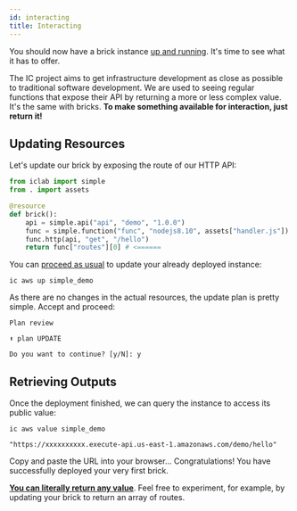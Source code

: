 ```yaml
---
id: interacting
title: Interacting
---
```


You should now have a brick instance [up and running](start-deploying.md).
It's time to see what it has to offer.

The IC project aims to get infrastructure development as close as
possible to traditional software development. We are used to seeing
regular functions that expose their API by returning a more or less
complex value. It's the same with bricks. **To make something available
for interaction, just return it!**

## Updating Resources

Let's update our brick by exposing the route of our HTTP API:

```python
from iclab import simple
from . import assets

@resource
def brick():
    api = simple.api("api", "demo", "1.0.0")
    func = simple.function("func", "nodejs8.10", assets["handler.js"])
    func.http(api, "get", "/hello")
    return func["routes"][0] # <======
```

You can [proceed as usual](start-deploying.md#instantiating-resources)
to update your already deployed instance:

```shell
ic aws up simple_demo
```

As there are no changes in the actual resources, the update plan is
pretty simple. Accept and proceed:

```shell
Plan review

⬆ plan UPDATE

Do you want to continue? [y/N]: y
```

## Retrieving Outputs

Once the deployment finished, we can query the instance to access its
public value:

```shell
ic aws value simple_demo
```

```shell
"https://xxxxxxxxxx.execute-api.us-east-1.amazonaws.com/demo/hello"
```

Copy and paste the URL into your browser... Congratulations! You have
successfully deployed your very first brick.

[**You can literally return any value**](api-resources.md#return). Feel
free to experiment, for example, by updating your brick to return an
array of routes.
